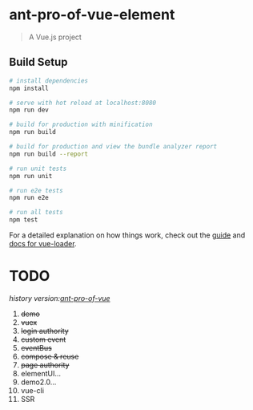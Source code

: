 # ant-pro-of-vue-element

> A Vue.js project

## Build Setup

``` bash
# install dependencies
npm install

# serve with hot reload at localhost:8080
npm run dev

# build for production with minification
npm run build

# build for production and view the bundle analyzer report
npm run build --report

# run unit tests
npm run unit

# run e2e tests
npm run e2e

# run all tests
npm test
```

For a detailed explanation on how things work, check out the [guide](http://vuejs-templates.github.io/webpack/) and [docs for vue-loader](http://vuejs.github.io/vue-loader).

# TODO
*history version:[ant-pro-of-vue](https://github.com/huyoo/ant-pro-of-vue)*
1. ~~demo~~
2. ~~vuex~~
3. ~~login authority~~
4. ~~custom event~~
5. ~~eventBus~~
6. ~~compose & reuse~~
6. ~~page authority~~
7. elementUI...
8. demo2.0...
9. vue-cli
10. SSR
